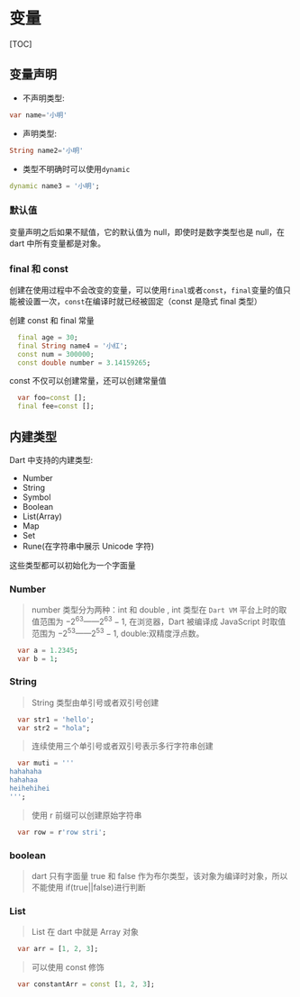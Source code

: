 # 变量

[TOC]

## 变量声明

- 不声明类型:

```dart
var name='小明'
```

- 声明类型:

```dart
String name2='小明'
```

- 类型不明确时可以使用`dynamic`

```dart
dynamic name3 = '小明';
```

### 默认值

变量声明之后如果不赋值，它的默认值为 null，即使时是数字类型也是 null，在 dart 中所有变量都是对象。

### final 和 const

创建在使用过程中不会改变的变量，可以使用`final`或者`const`，`final`变量的值只能被设置一次，`const`在编译时就已经被固定（const 是隐式 final 类型）

创建 const 和 final 常量

```dart
  final age = 30;
  final String name4 = '小红';
  const num = 300000;
  const double number = 3.14159265;
```

const 不仅可以创建常量，还可以创建常量值

```dart
  var foo=const [];
  final fee=const [];
```

## 内建类型

Dart 中支持的内建类型:

- Number
- String
- Symbol
- Boolean
- List(Array)
- Map
- Set
- Rune(在字符串中展示 Unicode 字符)

这些类型都可以初始化为一个字面量

### Number

> number 类型分为两种：int 和 double , int 类型在 `Dart VM` 平台上时的取值范围为 $-2^{63}$——$2^{63}-1$, 在浏览器，Dart 被编译成 JavaScript 时取值范围为 $-2^{53}$——$2^{53}-1$, double:双精度浮点数。

```dart
  var a = 1.2345;
  var b = 1;
```

### String

> String 类型由单引号或者双引号创建

```dart
  var str1 = 'hello';
  var str2 = "hola";
```

> 连续使用三个单引号或者双引号表示多行字符串创建

```dart
  var muti = '''
hahahaha
hahahaa
heihehihei
''';
```

> 使用 r 前缀可以创建原始字符串

```dart
  var row = r'row stri';
```

### boolean

> dart 只有字面量 true 和 false 作为布尔类型，该对象为编译时对象，所以不能使用 if(true||false)进行判断

### List

> List 在 dart 中就是 Array 对象

```dart
  var arr = [1, 2, 3];
```

> 可以使用 const 修饰

```dart
  var constantArr = const [1, 2, 3];
```

